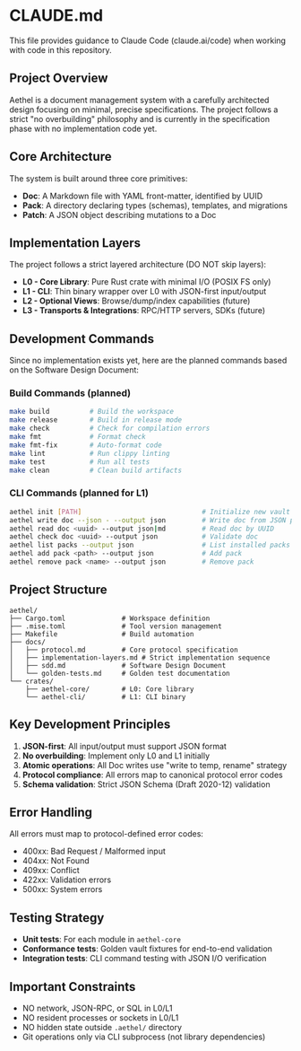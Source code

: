 # CLAUDE.md

This file provides guidance to Claude Code (claude.ai/code) when working with code in this repository.

## Project Overview

Aethel is a document management system with a carefully architected design focusing on minimal, precise specifications. The project follows a strict "no overbuilding" philosophy and is currently in the specification phase with no implementation code yet.

## Core Architecture

The system is built around three core primitives:
- **Doc**: A Markdown file with YAML front-matter, identified by UUID
- **Pack**: A directory declaring types (schemas), templates, and migrations  
- **Patch**: A JSON object describing mutations to a Doc

## Implementation Layers

The project follows a strict layered architecture (DO NOT skip layers):
- **L0 - Core Library**: Pure Rust crate with minimal I/O (POSIX FS only)
- **L1 - CLI**: Thin binary wrapper over L0 with JSON-first input/output
- **L2 - Optional Views**: Browse/dump/index capabilities (future)
- **L3 - Transports & Integrations**: RPC/HTTP servers, SDKs (future)

## Development Commands

Since no implementation exists yet, here are the planned commands based on the Software Design Document:

### Build Commands (planned)
```bash
make build          # Build the workspace
make release        # Build in release mode
make check          # Check for compilation errors
make fmt            # Format check
make fmt-fix        # Auto-format code
make lint           # Run clippy linting
make test           # Run all tests
make clean          # Clean build artifacts
```

### CLI Commands (planned for L1)
```bash
aethel init [PATH]                              # Initialize new vault
aethel write doc --json - --output json         # Write doc from JSON patch
aethel read doc <uuid> --output json|md         # Read doc by UUID
aethel check doc <uuid> --output json           # Validate doc
aethel list packs --output json                 # List installed packs
aethel add pack <path> --output json            # Add pack
aethel remove pack <name> --output json         # Remove pack
```

## Project Structure

```
aethel/
├── Cargo.toml              # Workspace definition
├── .mise.toml              # Tool version management
├── Makefile                # Build automation
├── docs/
│   ├── protocol.md         # Core protocol specification
│   ├── implementation-layers.md # Strict implementation sequence
│   ├── sdd.md              # Software Design Document
│   └── golden-tests.md     # Golden test documentation
└── crates/
    ├── aethel-core/        # L0: Core library
    └── aethel-cli/         # L1: CLI binary
```

## Key Development Principles

1. **JSON-first**: All input/output must support JSON format
2. **No overbuilding**: Implement only L0 and L1 initially
3. **Atomic operations**: All Doc writes use "write to temp, rename" strategy
4. **Protocol compliance**: All errors map to canonical protocol error codes
5. **Schema validation**: Strict JSON Schema (Draft 2020-12) validation

## Error Handling

All errors must map to protocol-defined error codes:
- 400xx: Bad Request / Malformed input
- 404xx: Not Found
- 409xx: Conflict
- 422xx: Validation errors
- 500xx: System errors

## Testing Strategy

- **Unit tests**: For each module in `aethel-core`
- **Conformance tests**: Golden vault fixtures for end-to-end validation
- **Integration tests**: CLI command testing with JSON I/O verification

## Important Constraints

- NO network, JSON-RPC, or SQL in L0/L1
- NO resident processes or sockets in L0/L1  
- NO hidden state outside `.aethel/` directory
- Git operations only via CLI subprocess (not library dependencies)